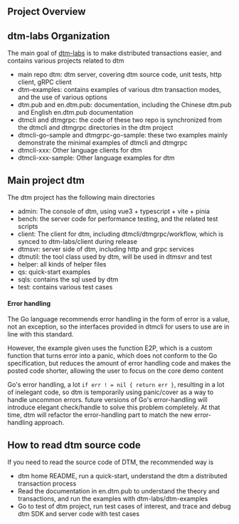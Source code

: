 ## Project Overview

## dtm-labs Organization
The main goal of [dtm-labs](https://github.com/dtm-labs) is to make distributed transactions easier, and contains various projects related to dtm
- main repo dtm: dtm server, covering dtm source code, unit tests, http client, gRPC client
- dtm-examples: contains examples of various dtm transaction modes, and the use of various options
- dtm.pub and en.dtm.pub: documentation, including the Chinese dtm.pub and English en.dtm.pub documentation
- dtmcli and dtmgrpc: the code of these two repo is synchronized from the dtmcli and dtmgrpc directories in the dtm project
- dtmcli-go-sample and dtmgrpc-go-sample: these two examples mainly demonstrate the minimal examples of dtmcli and dtmgrpc
- dtmcli-xxx: Other language clients for dtm
- dtmcli-xxx-sample: Other language examples for dtm

## Main project dtm

The dtm project has the following main directories
- admin: The console of dtm, using vue3 + typescript + vite + pinia
- bench: the server code for performance testing, and the related test scripts
- client: The client for dtm, including dtmcli/dtmgrpc/workflow, which is synced to dtm-labs/client during release
- dtmsvr: server side of dtm, including http and grpc services
- dtmutil: the tool class used by dtm, will be used in dtmsvr and test
- helper: all kinds of helper files
- qs: quick-start examples
- sqls: contains the sql used by dtm
- test: contains various test cases

#### Error handling
The Go language recommends error handling in the form of error is a value, not an exception, so the interfaces provided in dtmcli for users to use are in line with this standard.

However, the example given uses the function E2P, which is a custom function that turns error into a panic, which does not conform to the Go specification, but reduces the amount of error handling code and makes the posted code shorter, allowing the user to focus on the core demo content

Go's error handling, a lot `if err ! = nil { return err }`, resulting in a lot of inelegant code, so dtm is temporarily using panic/cover as a way to handle uncommon errors. future versions of Go's error-handling will introduce elegant check/handle to solve this problem completely. At that time, dtm will refactor the error-handling part to match the new error-handling approach.

## How to read dtm source code
If you need to read the source code of DTM, the recommended way is
- dtm home README, run a quick-start, understand the dtm a distributed transaction process
- Read the documentation in en.dtm.pub to understand the theory and transactions, and run the examples with dtm-labs/dtm-examples
- Go to test of dtm project, run test cases of interest, and trace and debug dtm SDK and server code with test cases
